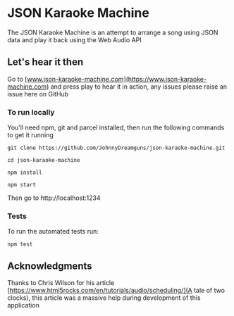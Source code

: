# JSON Karaoke Machine

The JSON Karaoke Machine is an attempt to arrange a song using JSON data and play it back using the Web Audio API

## Let's hear it then

Go to [www.json-karaoke-machine.com](https://www.json-karaoke-machine.com) and press play to hear it in action, any issues please raise an issue here on GitHub

### To run locally

You'll need npm, git and parcel installed, then run the following commands to get it running

```
git clone https://github.com/JohnnyDreamguns/json-karaoke-machine.git
```

```
cd json-karaoke-machine
```

```
npm install
```

```
npm start
```

Then go to http://localhost:1234

### Tests

To run the automated tests run:

```
npm test
```

## Acknowledgments

Thanks to Chris Wilson for his article [https://www.html5rocks.com/en/tutorials/audio/scheduling/](A tale of two clocks), this article was a massive help during development of this application
